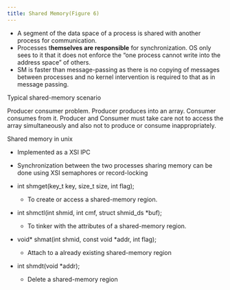 ```yaml
---
title: Shared Memory(Figure 6)
---
```

-   A segment of the data space of a process is shared with another
    process for communication.
-   Processes t**hemselves are responsible** for synchronization. OS
    only sees to it that it does not enforce the “one process cannot
    write into the address space” of others.
-   SM is faster than message-passing as there is no copying of messages
    between processes and no kernel intervention is required to that as
    in message passing.

Typical shared-memory scenario

Producer consumer problem. Producer produces into an array. Consumer
consumes from it. Producer and Consumer must take care not to access the
array simultaneously and also not to produce or consume inappropriately.

Shared memory in unix

-   Implemented as a XSI IPC

-   Synchronization between the two processes sharing memory can be done
    using XSI semaphores or record-locking

-   int shmget(key_t key, size_t size, int flag);

    -   To create or access a shared-memory region.

-   int shmctl(int shmid, int cmf, struct shmid_ds \*buf);

    -   To tinker with the attributes of a shared-memory region.

-   void\* shmat(int shmid, const void \*addr, int flag);

    -   Attach to a already existing shared-memory region

-   int shmdt(void \*addr);

    -   Delete a shared-memory region
